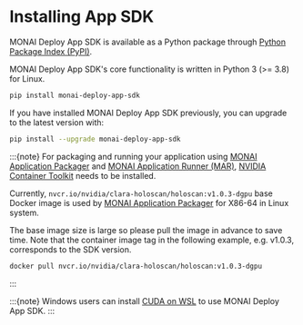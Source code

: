 # Installing App SDK

MONAI Deploy App SDK is available as a Python package through [Python Package Index (PyPI)](https://pypi.org/project/monai-deploy-app-sdk/).

MONAI Deploy App SDK's core functionality is written in Python 3 (>= 3.8) for Linux.

```bash
pip install monai-deploy-app-sdk
```

If you have installed MONAI Deploy App SDK previously, you can upgrade to the latest version with:

```bash
pip install --upgrade monai-deploy-app-sdk
```

:::{note}
For packaging and running your application using [MONAI Application Packager](/developing_with_sdk/packaging_app) and [MONAI Application Runner (MAR)](/developing_with_sdk/executing_packaged_app_locally), [NVIDIA Container Toolkit](https://docs.nvidia.com/datacenter/cloud-native/container-toolkit/latest/install-guide.html) needs to be installed.

Currently, `nvcr.io/nvidia/clara-holoscan/holoscan:v1.0.3-dgpu` base Docker image is used by [MONAI Application Packager](/developing_with_sdk/packaging_app) for X86-64 in Linux system.

The base image size is large so please pull the image in advance to save time. Note that the container image tag in the following example, e.g. v1.0.3, corresponds to the SDK version.

```bash
docker pull nvcr.io/nvidia/clara-holoscan/holoscan:v1.0.3-dgpu
```

:::

:::{note}
Windows users can install [CUDA on WSL](https://docs.nvidia.com/cuda/wsl-user-guide/index.html) to use MONAI Deploy App SDK.
:::
